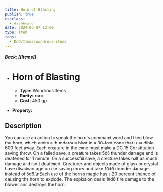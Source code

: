 ```yaml
---
title: Horn of Blasting
publish: true
cssclass:
  - dashboard
date: 2024-06-07 12:00
type: item
tags:
  - DnD/Items/wondrous-items
---
```


##### Back: [[Items]]

- # Horn of Blasting

    - **Type:** Wondrous Items
    - **Rarity:** rare
    - **Cost:** 450 gp
- **Property:** 



## Description 

You can use an action to speak the horn's command word and then blow the horn, which emits a thunderous blast in a 30-foot cone that is audible 600 feet away. Each creature in the cone must make a DC 15 Constitution saving throw. On a failed save, a creature takes 5d6 thunder damage and is deafened for 1 minute. On a successful save, a creature takes half as much damage and isn't deafened. Creatures and objects made of glass or crystal have disadvantage on the saving throw and take 10d6 thunder damage instead of 5d6.\nEach use of the horn's magic has a 20 percent chance of causing the horn to explode. The explosion deals 10d6 fire damage to the blower and destroys the horn.
